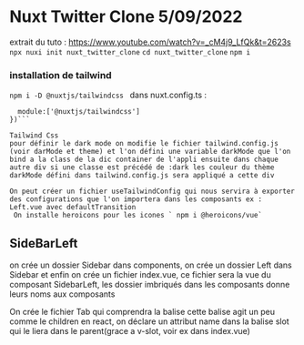 # Nuxt Twitter Clone 5/09/2022

extrait du tuto : https://www.youtube.com/watch?v=_cM4j9_LfQk&t=2623s
` npx nuxi init nuxt_twitter_clone`
`cd nuxt_twitter_clone`
`npm i`

### installation de tailwind

`npm i -D @nuxtjs/tailwindcss `
dans nuxt.config.ts :

````export default defineNuxtConfig({
  module:['@nuxtjs/tailwindcss']
})```

Tailwind Css
pour définir le dark mode on modifie le fichier tailwind.config.js (voir darMode et theme) et l'on défini une variable darkMode que l'on bind a la class de la dic container de l'appli ensuite dans chaque autre div si une classe est précédé de :dark les couleur du thème darkMode défini dans tailwind.config.js sera appliqué a cette div

On peut créer un fichier useTailwindConfig qui nous servira à exporter des configurations que l'on importera dans les composants ex : Left.vue avec defaultTransition
 On installe heroicons pour les icones ` npm i @heroicons/vue`

````

## SideBarLeft

on crée un dossier Sidebar dans components, on crée un dossier Left dans Sidebar et enfin on crée un fichier index.vue, ce fichier sera la vue du composant SidebarLeft, les dossier imbriqués dans les composants donne leurs noms aux composants

On crée le fichier Tab qui comprendra la balise <slot></slot> cette balise agit un peu comme le children en react, on déclare un attribut name dans la balise slot qui le liera dans le parent(grace a v-slot, voir ex dans index.vue)
